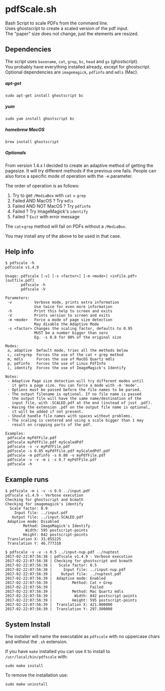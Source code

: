 # pdfScale.sh
Bash Script to scale PDFs from the command line.  
Uses ghostscript to create a scaled version of the pdf input.  
The "paper" size does not change, just the elements are resized.   

## Dependencies  
The script uses `basename`, `cat`, `grep`, `bc`, `head` and `gs` (ghostscript).   
You probably have everything installed already, except for ghostscript.   
Optional dependencies are `imagemagick`, `pdfinfo` and `mdls` (Mac).

##### apt-get
```
sudo apt-get install ghostscript bc
```
##### yum
```
sudo yum install ghostscript bc
```
##### homebrew MacOS
```
brew install ghostscript
```
##### Optionals
From version 1.4.x I decided to create an adaptive method of getting the pagesize. It will try different methods if the previous one fails. People can also force a specific mode of operation with the `-m` parameter.   
 
The order of operation is as follows:
 1. Try to get `/MediaBox` with `cat` + `grep`
 2. Failed AND MacOS ? Try `mdls`
 3. Failed AND NOT MacOS ? Try `pdfinfo`
 4. Failed ? Try ImageMagick's `identify`
 5. Failed ? `Exit` with error message
 
The `cat`+`grep` method will fail on PDFs without a `/MediaBox`.   
 
You may install any of the above to be used in that case.   
 
## Help info
```
$ pdfscale -h
pdfscale v1.4.9

Usage: pdfscale [-v] [-s <factor>] [-m <mode>] <inFile.pdf> [outfile.pdf]
       pdfscale -h
       pdfscale -V

Parameters:
 -v          Verbose mode, prints extra information
             Use twice for even more information
 -h          Print this help to screen and exits
 -V          Prints version to screen and exits
 -m <mode>   Force a mode of page size detection 
             May disable the Adaptive Mode
 -s <factor> Changes the scaling factor, defaults to 0.95
             MUST be a number bigger than zero
             Eg. -s 0.8 for 80% of the original size 

Modes:
 a, adaptive  Default mode, tries all the methods below
 c, cat+grep  Forces the use of the cat + grep method
 m, mdls      Forces the use of MacOS Quartz mdls
 p, pdfinfo   Forces the use of Linux PdfInfo
 i, identify  Forces the use of ImageMagick's Identify

Notes:
 - Adaptive Page size detection will try different modes until
   it gets a page size. You can force a mode with -m 'mode'.
 - Options must be passed before the file names to be parsed.
 - The output filename is optional. If no file name is passed
   the output file will have the same name/destination of the
   input file, with .SCALED.pdf at the end (instead of just .pdf).
 - Having the extension .pdf on the output file name is optional,
   it will be added if not present.
 - Should handle file names with spaces without problems.
 - The scaling is centered and using a scale bigger than 1 may
   result on cropping parts of the pdf.

Examples:
 pdfscale myPdfFile.pdf
 pdfscale myPdfFile.pdf myScaledPdf
 pdfscale -v -v myPdfFile.pdf
 pdfscale -s 0.85 myPdfFile.pdf myScaledPdf.pdf
 pdfscale -m pdfinfo -s 0.80 -v myPdfFile.pdf
 pdfscale -v -v -m i -s 0.7 myPdfFile.pdf
 pdfscale -h
```

## Example runs
```
$ pdfscale -m i -v -s 0.9 ../input.pdf 
pdfscale v1.4.9 - Verbose execution
Checking for ghostscript and bcmath
Checking for imagemagick's identify
  Scale factor: 0.9
    Input file: ../input.pdf
   Output file: ../input.SCALED.pdf
 Adaptive mode: Disabled
        Method: ImageMagick's Identify
         Width: 595 postscript-points
        Height: 842 postscript-points
 Translation X: 33.055225
 Translation Y: 46.777310
```
```
$ pdfscale -v -v -s 0.5 ../input-nup.pdf ../nuptest 
2017-02-22:07:56:38 | pdfscale v1.4.9 - Verbose execution
2017-02-22:07:56:38 | Checking for ghostscript and bcmath
2017-02-22:07:56:38 |   Scale factor: 0.5
2017-02-22:07:56:38 |     Input file: ../input-nup.pdf
2017-02-22:07:56:39 |    Output file: ../nuptest.pdf
2017-02-22:07:56:39 |  Adaptive mode: Enabled
2017-02-22:07:56:39 |         Method: Cat + Grep
2017-02-22:07:56:39 |                 Failed
2017-02-22:07:56:39 |         Method: Mac Quartz mdls
2017-02-22:07:56:39 |          Width: 842 postscript-points
2017-02-22:07:56:39 |         Height: 595 postscript-points
2017-02-22:07:56:39 |  Translation X: 421.000000
2017-02-22:07:56:39 |  Translation Y: 297.500000
```

## System Install
The installer will name the executable as `pdfscale` with no uppercase chars and without the `.sh` extension.  
  
If you have `make` installed you can use it to install to `/usr/local/bin/pdfscale` with:  
```
sudo make install
```  
  
To remove the installation use:  
```
sudo make uninstall
```

